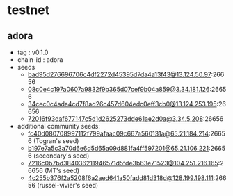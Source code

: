 # testnet

## adora

- tag : v0.1.0
- chain-id : adora
- seeds
    - bad95d276696706c4df2272d45395d7da4a13f43@13.124.50.97:26656
    - 08c0e4c197a0607a9832f9b365d07cef9b04a859@3.34.181.126:26656
    - 34cec0c4ada4cd7f8ad26c457d604edc0eff3cb0@13.124.253.195:26656
    - 72016f93daf677147c5d1d2625273dde61ae2d0a@3.34.5.208:26656
- additional community seeds:
    - fc40d080708997112f799afaac09c667a560131a@65.21.184.214:26656 (Togran's seed)
    - b197e7a5c3a70d6e6d5d65a09d881fa4ff597201@65.21.106.221:26656 (secondary's seed)
    - 7216c0b7bd384036211946571d5fde3b63e71523@104.251.216.165:26656 (MT's seed)
    - 4c255b376f2a5208f6a2aed641a50fadd81d318d@128.199.198.111:26656 (russel-vivier's seed)

